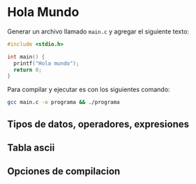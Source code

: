 # Hola Mundo

Generar un archivo llamado `main.c` y agregar el siguiente texto:

```c
#include <stdio.h>

int main() {
  printf("Hola mundo");
  return 0;
}
```

Para compilar y ejecutar es con los siguientes comando:

```bash
gcc main.c -o programa && ./programa
```

## Tipos de datos, operadores, expresiones

## Tabla ascii

## Opciones de compilacion
